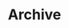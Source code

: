 ---
layout: archive
title: "Archive"
excerpt:
tags: []
image:
  feature:
  teaser:
  thumb:
share: false
---